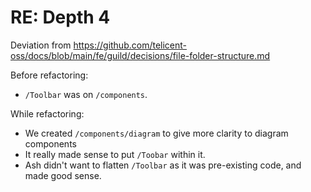 # RE: Depth 4
Deviation from https://github.com/telicent-oss/docs/blob/main/fe/guild/decisions/file-folder-structure.md

Before refactoring:
* `/Toolbar` was on `/components`.

While refactoring:
* We created `/components/diagram` to give more clarity to diagram components
* It really made sense to put `/Toobar` within it.
* Ash didn't want to flatten `/Toolbar` as it was pre-existing code, and made good sense.